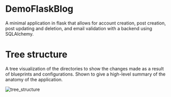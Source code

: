 # DemoFlaskBlog
A minimal application in flask that allows for account creation, post creation, post updating and deletion, and email validation with a backend using SQLAlchemy.

# Tree structure
A tree visualization of the directories to show the changes made as a result of blueprints and configurations. Shown to give a high-level summary of the anatomy of the application.

![tree_structure](https://i.imgur.com/AHIkylM.png)